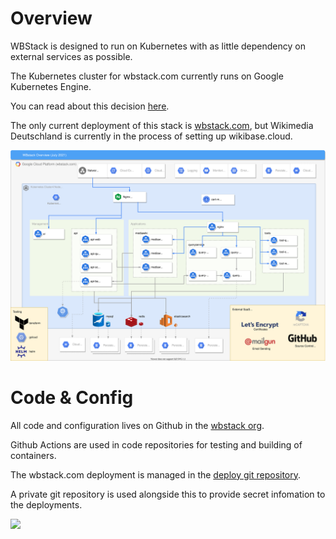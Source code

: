 # Overview

WBStack is designed to run on Kubernetes with as little dependency on external services as possible.

The Kubernetes cluster for wbstack.com currently runs on Google Kubernetes Engine.

You can read about this decision [here](/docs/tech/decisions/0000-gce-vs-other-k8s-cluster).

The only current deployment of this stack is [wbstack.com](https://wbstack.com), but Wikimedia Deutschland is currently in the process of setting up wikibase.cloud.

![](./../diagrams/2021-tech-overview-gce-k8s.drawio.svg)

# Code & Config

All code and configuration lives on Github in the [wbstack org](https://github.com/wbstack).

Github Actions are used in code repositories for testing and building of containers.

The wbstack.com deployment is managed in the [deploy git repository](https://github.com/wbstack/deploy).

A private git repository is used alongside this to provide secret infomation to the deployments.

![](./../diagrams/2021-tech-overview-develop-deploy.drawio.svg)
